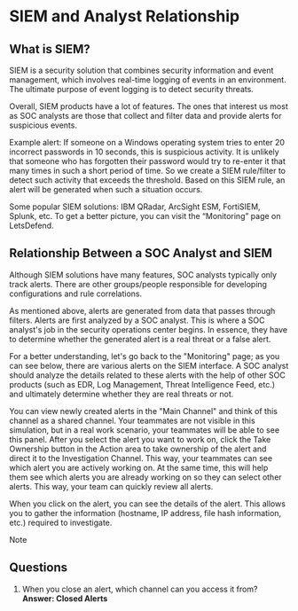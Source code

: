 # SIEM and Analyst Relationship

## What is SIEM?
SIEM is a security solution that combines security information and event management, which involves real-time logging of events in an environment. The ultimate purpose of event logging is to detect security threats.

Overall, SIEM products have a lot of features. The ones that interest us most as SOC analysts are those that collect and filter data and provide alerts for suspicious events.

Example alert: If someone on a Windows operating system tries to enter 20 incorrect passwords in 10 seconds, this is suspicious activity. It is unlikely that someone who has forgotten their password would try to re-enter it that many times in such a short period of time. So we create a SIEM rule/filter to detect such activity that exceeds the threshold. Based on this SIEM rule, an alert will be generated when such a situation occurs.

Some popular SIEM solutions: IBM QRadar, ArcSight ESM, FortiSIEM, Splunk, etc. To get a better picture, you can visit the “Monitoring” page on LetsDefend.

## Relationship Between a SOC Analyst and SIEM
Although SIEM solutions have many features, SOC analysts typically only track alerts. There are other groups/people responsible for developing configurations and rule correlations.

As mentioned above, alerts are generated from data that passes through filters. Alerts are first analyzed by a SOC analyst. This is where a SOC analyst's job in the security operations center begins. In essence, they have to determine whether the generated alert is a real threat or a false alert.

For a better understanding, let's go back to the "Monitoring" page; as you can see below, there are various alerts on the SIEM interface. A SOC analyst should analyze the details related to these alerts with the help of other SOC products (such as EDR, Log Management, Threat Intelligence Feed, etc.) and ultimately determine whether they are real threats or not.

You can view newly created alerts in the "Main Channel" and think of this channel as a shared channel. Your teammates are not visible in this simulation, but in a real work scenario, your teammates will be able to see this panel. After you select the alert you want to work on, click the Take Ownership button in the Action area to take ownership of the alert and direct it to the Investigation Channel. This way, your teammates can see which alert you are actively working on. At the same time, this will help them see which alerts you are already working on so they can select other alerts. This way, your team can quickly review all alerts.

When you click on the alert, you can see the details of the alert. This allows you to gather the information (hostname, IP address, file hash information, etc.) required to investigate.

> [!NOTE]
> ## Questions
> 1. When you close an alert, which channel can you access it from?<br>
>    **Answer: Closed Alerts**
